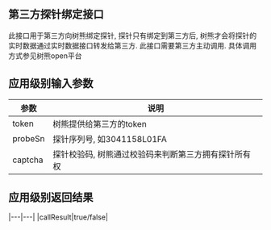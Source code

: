 ## 第三方探针绑定接口

此接口用于第三方向树熊绑定探针, 探针只有绑定到第三方后, 树熊才会将探针的实时数据通过实时数据接口转发给第三方. 此接口需要第三方主动调用. 具体调用方式参见树熊open平台

## 应用级别输入参数
|参数|说明|
|---|----|
|token|树熊提供给第三方的token|
|probeSn|探针序列号, 如3041158L01FA|
|captcha|探针校验码, 树熊通过校验码来判断第三方拥有探针所有权|

## 应用级别返回结果
|---|---|
|callResult|true/false|


